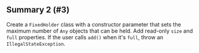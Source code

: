 ## Summary 2 (#3)

Create a `FixedHolder` class with a constructor parameter that sets the
maximum number of `Any` objects that can be held. Add read-only `size` and
`full` properties. If the user calls `add()` when it's `full`, throw an
`IllegalStateException`.
